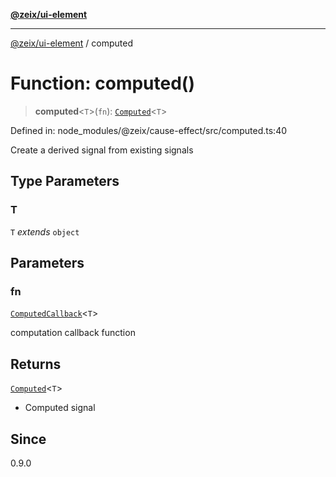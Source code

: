 [**@zeix/ui-element**](../README.md)

***

[@zeix/ui-element](../globals.md) / computed

# Function: computed()

> **computed**\<`T`\>(`fn`): [`Computed`](../type-aliases/Computed.md)\<`T`\>

Defined in: node\_modules/@zeix/cause-effect/src/computed.ts:40

Create a derived signal from existing signals

## Type Parameters

### T

`T` *extends* `object`

## Parameters

### fn

[`ComputedCallback`](../type-aliases/ComputedCallback.md)\<`T`\>

computation callback function

## Returns

[`Computed`](../type-aliases/Computed.md)\<`T`\>

- Computed signal

## Since

0.9.0
